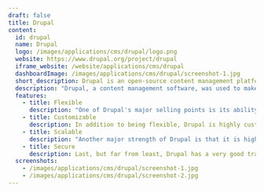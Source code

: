 ```yaml
---
draft: false
title: Drupal
content:
  id: drupal
  name: Drupal
  logo: /images/applications/cms/drupal/logo.png
  website: https://www.drupal.org/project/drupal
  iframe_website: /website/applications/cms/drupal
  dashboardImage: /images/applications/cms/drupal/screenshot-1.jpg
  short_description: Drupal is an open-source content management platform that supports a wide variety of websites.
  description: "Drupal, a content management software, was used to make many of the websites and applications you use every day. It has great standard features, but stands out for its flexibility. Its tools help you build the versatile, structured content for a dynamic web experience. It's also a great choice for creating integrated digital frameworks. Drupal provides a back-end framework for at least 13% of the top 10,000 websites worldwide, from personal blogs to corporate, political and government sites."
  features:
    - title: Flexible
      description: "One of Drupal's major selling points is its ability to create and manage a wide variety of content types, including videos, polls, blogs, podcasts and statistics. It thus enables a flexible design platform to create content-rich websites for a variety of different markets. The script also includes capabilities of design elements editing, which makes it easy to create both simple and complicated webpage configurations."
    - title: Customizable
      description: In addition to being flexible, Drupal is highly customizable. With 16,000+ modules and plug-ins, it allows you to modify, adjust and implement a wide array of additional custom features into your website, such as CRM, security, social media and SEO.
    - title: Scalable
      description: "Another major strength of Drupal is that it is highly scalable. You can exponentially grow the number of your webpages without changing a thing. Drupal is thus great at accommodating content growth. It's also great at alternating between periods of constant traffic and high traffic spikes, which is why it's used by weather.com and whitehouse.gov."
    - title: Secure
      description: Last, but far from least, Drupal has a very good track record in security. The CMS is highly secure and offers regular patches and safeguarding from exploits, making it great for enterprise clients. Drupal has an organized process for investigating, verifying and publishing possible security problems. The security team works constantly with the community to address security issues as they arise.
  screenshots:
    - /images/applications/cms/drupal/screenshot-1.jpg
    - /images/applications/cms/drupal/screenshot-2.jpg
---
```

